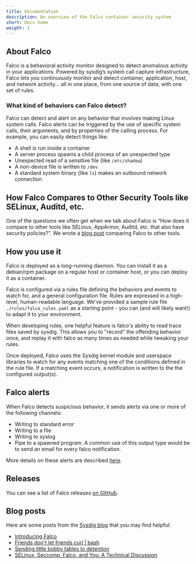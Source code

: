 ```yaml
---
title: Documentation
description: An overview of the Falco container security system
short: Docs home
weight: 1
---
```


## About Falco

Falco is a behavioral activity monitor designed to detect anomalous activity in your applications. Powered by sysdig’s system call capture infrastructure, Falco lets you continuously monitor and detect container, application, host, and network activity... all in one place, from one source of data, with one set of rules.

### What kind of behaviors can Falco detect?

Falco can detect and alert on any behavior that involves making Linux system calls. Falco alerts can be triggered by the use of specific system calls, their arguments, and by properties of the calling process. For example, you can easily detect things like:

* A shell is run inside a container
* A server process spawns a child process of an unexpected type
* Unexpected read of a sensitive file (like `/etc/shadow`)
* A non-device file is written to `/dev`
* A standard system binary (like `ls`) makes an outbound network connection

## How Falco Compares to Other Security Tools like SELinux, Auditd, etc.

One of the questions we often get when we talk about Falco is “How does it compare to other tools like SELinux, AppArmor, Auditd, etc. that also have security policies?”. We wrote a [blog post](https://sysdig.com/blog/selinux-seccomp-falco-technical-discussion/) comparing Falco to other tools.

## How you use it

Falco is deployed as a long-running daemon. You can install it as a debian/rpm package on a regular host or container host, or you can deploy it as a container.

Falco is configured via a rules file defining the behaviors and events to watch for, and a general configuration file. Rules are expressed in a high-level, human-readable language. We've provided a sample rule file `./rules/falco_rules.yaml` as a starting point - you can (and will likely want!) to adapt it to your environment.

When developing rules, one helpful feature is falco's ability to read trace files saved by sysdig. This allows you to "record" the offending behavior once, and replay it with falco as many times as needed while tweaking your rules.

Once deployed, Falco uses the Sysdig kernel module and userspace libraries to watch for any events matching one of the conditions defined in the rule file. If a matching event occurs, a notification is written to the the configured output(s).

## Falco alerts

When Falco detects suspicious behavior, it sends alerts via one or more of the following channels:

* Writing to standard error
* Writing to a file
* Writing to syslog
* Pipe to a spawned program. A common use of this output type would be to send an email for every falco notification.

More details on these alerts are described [here](alerts).

## Releases

You can see a list of Falco releases [on GitHub](https://github.com/falcosecurity/falco/releases).

## Blog posts

Here are some posts from the [Sysdig blog](https://sysdig.com/blog) that you may find helpful:

* [Introducing Falco](https://sysdig.com/blog/sysdig-falco/)
* [Friends don't let friends curl | bash](https://sysdig.com/blog/friends-dont-let-friends-curl-bash/)
* [Sending little bobby tables to detention](https://sysdig.com/blog/sending-little-bobby-tables-detention/)
* [SELinux, Seccomp, Falco, and You: A Technical Discussion](https://sysdig.com/blog/selinux-seccomp-falco-technical-discussion)
